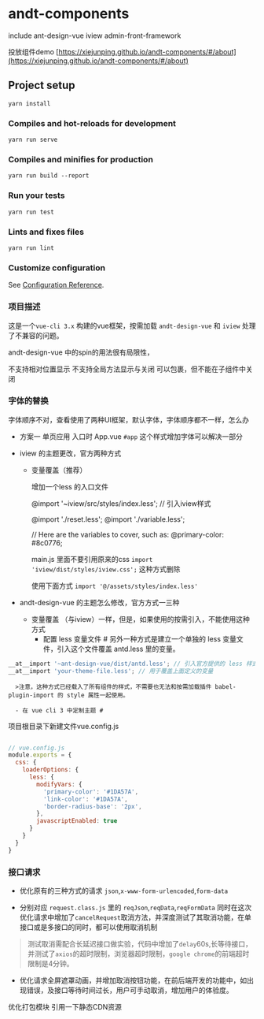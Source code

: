 # andt-components
include ant-design-vue iview admin-front-framework

投放组件demo [https://xiejunping.github.io/andt-components/#/about](https://xiejunping.github.io/andt-components/#/about)

## Project setup
```
yarn install
```

### Compiles and hot-reloads for development
```
yarn run serve
```

### Compiles and minifies for production
```
yarn run build --report
```

### Run your tests
```
yarn run test
```

### Lints and fixes files
```
yarn run lint
```

### Customize configuration
See [Configuration Reference](https://cli.vuejs.org/config/).


### 项目描述
这是一个`vue-cli 3.x` 构建的vue框架，按需加载 `andt-design-vue` 和 `iview` 处理了不兼容的问题。


andt-design-vue  中的spin的用法很有局限性，

不支持相对位置显示
不支持全局方法显示与关闭
可以包裹，但不能在子组件中关闭

### 字体的替换
字体顺序不对，查看使用了两种UI框架，默认字体，字体顺序都不一样，怎么办

- 方案一 单页应用 入口时 App.vue `#app` 这个样式增加字体可以解决一部分
- iview 的主题更改，官方两种方式 
    - 变量覆盖（推荐）

        增加一个less 的入口文件

        @import '~iview/src/styles/index.less'; // 引入iview样式

        @import './reset.less';
        @import './variable.less';

        // Here are the variables to cover, such as:
        @primary-color: #8c0776;

        main.js 里面不要引用原来的css
        `import 'iview/dist/styles/iview.css';`
        这种方式删除

        使用下面方式
        `import '@/assets/styles/index.less'`

- andt-design-vue 的主题怎么修改，官方方式一三种
    - 变量覆盖 （与iview）一样，但是，如果使用的按需引入，不能使用这种方式
        - 配置 less 变量文件 #
另外一种方式是建立一个单独的 less 变量文件，引入这个文件覆盖 antd.less 里的变量。
```js
__at__import '~ant-design-vue/dist/antd.less'; // 引入官方提供的 less 样式入口文件
__at__import 'your-theme-file.less'; // 用于覆盖上面定义的变量
```
      >注意，这种方式已经载入了所有组件的样式，不需要也无法和按需加载插件 babel-plugin-import 的 style 属性一起使用。

      - 在 vue cli 3 中定制主题 #
项目根目录下新建文件vue.config.js
```js

// vue.config.js
module.exports = {
  css: {
    loaderOptions: {
      less: {
        modifyVars: {
          'primary-color': '#1DA57A',
          'link-color': '#1DA57A',
          'border-radius-base': '2px',
        },
        javascriptEnabled: true
      }
    }
  }
}
```

### 接口请求
- 优化原有的三种方式的请求 `json`,`x-www-form-urlencoded`,`form-data`

- 分别对应 `request.class.js` 里的 `reqJson`,`reqData`,`reqFormData` 同时在这次优化请求中增加了`cancelRequest`取消方法，并深度测试了其取消功能，在单接口或是多接口的同时，都可以使用取消机制
>测试取消需配合长延迟接口做实验，代码中增加了`delay`60s,长等待接口，并测试了`axios`的超时限制，浏览器超时限制，`google chrome`的前端超时限制是4分钟。

- 优化请求全屏遮罩动画，并增加取消按钮功能，在前后端开发的功能中，如出现错误，及接口等待时间过长，用户可手动取消，增加用户的体验度。

优化打包模块
引用一下静态CDN资源

